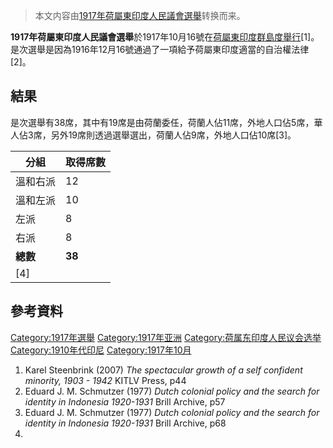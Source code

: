 > 本文内容由[1917年荷屬東印度人民議會選舉](https://zh.wikipedia.org/wiki/1917年荷屬東印度人民議會選舉)转换而来。


**1917年荷屬東印度人民議會選舉**於1917年10月16號在[荷屬東印度群島度舉行](https://zh.wikipedia.org/wiki/荷屬東印度群島 "wikilink")\[1\]。是次選舉是因為1916年12月16號通過了一項給予荷屬東印度適當的自治權法律\[2\]。

## 結果

是次選舉有38席，其中有19席是由荷蘭委任，荷蘭人佔11席，外地人口佔5席，華人佔3席，另外19席則透過選舉選出，荷蘭人佔9席，外地人口佔10席\[3\]。

| 分組     | 取得席數   |
| ------ | ------ |
| 溫和右派   | 12     |
| 溫和左派   | 10     |
| 左派     | 8      |
| 右派     | 8      |
| **總數** | **38** |
| \[4\]  |        |

## 參考資料

[Category:1917年選舉](https://zh.wikipedia.org/wiki/Category:1917年選舉 "wikilink") [Category:1917年亚洲](https://zh.wikipedia.org/wiki/Category:1917年亚洲 "wikilink") [Category:荷属东印度人民议会选举](https://zh.wikipedia.org/wiki/Category:荷属东印度人民议会选举 "wikilink") [Category:1910年代印尼](https://zh.wikipedia.org/wiki/Category:1910年代印尼 "wikilink") [Category:1917年10月](https://zh.wikipedia.org/wiki/Category:1917年10月 "wikilink")

1.  Karel Steenbrink (2007) *The spectacular growth of a self confident minority, 1903 - 1942* KITLV Press, p44
2.  Eduard J. M. Schmutzer (1977) *Dutch colonial policy and the search for identity in Indonesia 1920-1931* Brill Archive, p57
3.  Eduard J. M. Schmutzer (1977) *Dutch colonial policy and the search for identity in Indonesia 1920-1931* Brill Archive, p68
4.